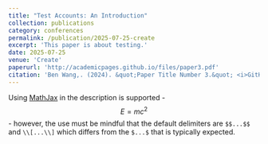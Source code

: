```yaml
---
title: "Test Accounts: An Introduction"
collection: publications
category: conferences
permalink: /publication/2025-07-25-create
excerpt: 'This paper is about testing.'
date: 2025-07-25
venue: 'Create'
paperurl: 'http://academicpages.github.io/files/paper3.pdf'
citation: 'Ben Wang,. (2024). &quot;Paper Title Number 3.&quot; <i>GitHub Journal of Bugs</i>. 1(3).'
---
```


Using [MathJax](https://www.mathjax.org/) in the description is supported - $$E=mc^2$$ - however, the use must be mindful that the default delimiters are `$$...$$` and `\\[...\\]` which differs from the `$...$` that is typically expected.
